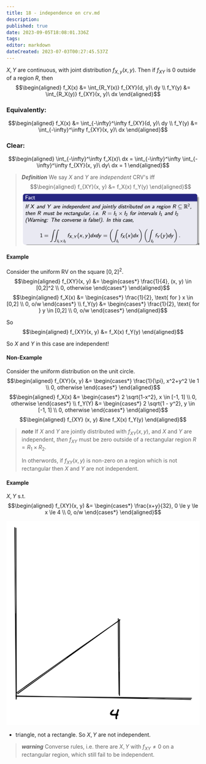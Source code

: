 ```yaml
---
title: 18 - independence on crv.md
description: 
published: true
date: 2023-09-05T18:08:01.336Z
tags: 
editor: markdown
dateCreated: 2023-07-03T00:27:45.537Z
---
```


$X, Y$ are continuous, with joint distribution $f_{X, y}(x, y)$. Then if $f_{XY}$ is 0 outside of a region $R$, then
$$\begin{aligned}
    f_X(x) &= \int_{R_Y(x)} f_{XY}(d, y)\ dy \\
    f_Y(y) &= \int_{R_X(y)} f_{XY}(x, y)\ dx
\end{aligned}$$

### Equivalently:

$$\begin{aligned}
    f_X(x) &= \int_{-\infty}^\infty f_{XY}(d, y)\ dy \\
    f_Y(y) &= \int_{-\infty}^\infty f_{XY}(x, y)\ dx
\end{aligned}$$

### Clear:
$$\begin{aligned}
    \int_{-\infty}^\infty f_X(x)\ dx = \int_{-\infty}^\infty \int_{-\infty}^\infty f_{XY}(x, y)\ dy\ dx = 1
\end{aligned}$$

> ***Definition***
> We say $X$ and $Y$ are *independent* CRV's iff
> $$\begin{aligned}
>     f_{XY}(x, y) &= f_X(x) f_Y(y)
> \end{aligned}$$
![](/images/20221030234622.png)

#### Example
Consider the uniform RV on the square $[0,2]^2$.
$$\begin{aligned}
    f_{XY}(x, y) &= \begin{cases*}
        \frac{1}{4}, (x, y) \in [0,2]^2 \\
        0, otherwise
    \end{cases*}
\end{aligned}$$
$$\begin{aligned}
    f_X(x) &= \begin{cases*}
        \frac{1}{2}, \text{ for } x \in [0,2] \\
        0, o/w
    \end{cases*} \\
    f_Y(y) &= \begin{cases*}
        \frac{1}{2}, \text{ for } y \in [0,2] \\
        0, o/w
    \end{cases*}
\end{aligned}$$

So
$$\begin{aligned}
    f_{XY}(x, y) &= f_X(x) f_Y(y)
\end{aligned}$$

So $X$ and $Y$ in this case are independent!

#### Non-Example
Consider the uniform distribution on the unit circle.
$$\begin{aligned}
    f_{XY}(x, y) &= \begin{cases*}
        \frac{1}{\pi}, x^2+y^2 \le 1 \\
        0, otherwise
    \end{cases*}
\end{aligned}$$
$$\begin{aligned}
    f_X(x) &= \begin{cases*}
        2 \sqrt{1-x^2}, x \in [-1, 1] \\
        0, otherwise
    \end{cases*} \\
    f_Y(Y) &= \begin{cases*}
        2 \sqrt{1 - y^2}, y \in [-1, 1] \\
        0, otherwise
    \end{cases*}
\end{aligned}$$
$$\begin{aligned}
    f_{XY} (x, y) &\ne f_X(x) f_Y(y)
\end{aligned}$$

> ***note***
> If $X$ and $Y$ are jointly distributed with $f_{XY}(x, y)$, and $X$ and $Y$ are independent, *then* $f_{XY}$ must be zero outside of a rectangular region $R = R_1 \times R_2$.
> 
> In otherwords, if $f_{XY}(x, y)$ is non-zero on a region which is not rectangular then $X$ and $Y$ are not independent.

#### Example
$X, Y$ s.t.
$$\begin{aligned}
    f_{XY}(x, y) &= \begin{cases*}
        \frac{x+y}{32}, 0 \le y \le x \le 4 \\
        0, o/w
    \end{cases*}
\end{aligned}$$

![](/images/20230702002506.png)

- triangle, not a rectangle. So $X, Y$ are not independent.

> ***warning***
> Converse rules, i.e. there are $X, Y$ with $f_{XY}\ne 0$ on a rectangular region, which still fail to be independent.

